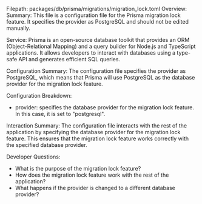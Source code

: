 Filepath: packages/db/prisma/migrations/migration_lock.toml
Overview: Summary:
This file is a configuration file for the Prisma migration lock feature. It specifies the provider as PostgreSQL and should not be edited manually.

Service:
Prisma is an open-source database toolkit that provides an ORM (Object-Relational Mapping) and a query builder for Node.js and TypeScript applications. It allows developers to interact with databases using a type-safe API and generates efficient SQL queries.

Configuration Summary:
The configuration file specifies the provider as PostgreSQL, which means that Prisma will use PostgreSQL as the database provider for the migration lock feature.

Configuration Breakdown:
- provider: specifies the database provider for the migration lock feature. In this case, it is set to "postgresql".

Interaction Summary:
The configuration file interacts with the rest of the application by specifying the database provider for the migration lock feature. This ensures that the migration lock feature works correctly with the specified database provider.

Developer Questions:
- What is the purpose of the migration lock feature?
- How does the migration lock feature work with the rest of the application?
- What happens if the provider is changed to a different database provider?

